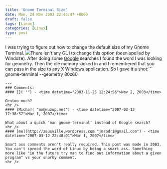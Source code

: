 ```yaml
---
title: 'Gnome Terminal Size'
date: Mon, 24 Nov 2003 22:45:47 +0000
draft: false
tags: [Linux]
categories: [Linux]
type: post
---
```


I was trying to figure out how to change the default size of my Gnome Terminal. [![](http://www.jroller.com/resources/jmrodri/gnome-terminal_thumb.png)](http://www.jroller.com/resources/jmrodri/gnome-terminal.png)There isn't any GUI to change this option (been spoiled by Windoze). After doing some [Google](http://www.google.com) searches I found the word I was looking for geometry. Then the ole memory kicked in and I remembered that you can pass in the size to any X Windows application. So I gave it a shot:```
gnome-terminal --geometry 80x60
```VIOLA! Got what I needed.
---
### Comments:
#### []( "") - <time datetime="2003-11-25 12:24:56">Nov 2, 2003</time>

Gentoo much?
<hr />
#### [Micha]( "mm@wuzup.net") - <time datetime="2007-03-12 17:38:57">Mar 1, 2007</time>

What about a quick 'man gnome-terminal' instead of Google search?
<hr />
#### [me](http://zeusville.wordpress.com "jmrodri@gmail.com") - <time datetime="2007-03-12 22:48:01">Mar 1, 2007</time>

Smart ass comments aren't really required. This post was made in 2003. You can't spread the word of Linux by being a smart ass. Something more like "in the future try man to find out information about a given program" vs your snarky comment.
<hr />
